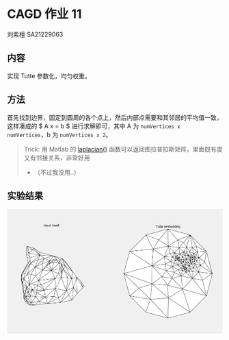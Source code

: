 # CAGD 作业 11

刘紫檀 SA21229063

## 内容

实现 Tutte 参数化，均匀权重。

## 方法

首先找到边界，固定到圆周的各个点上，然后内部点需要和其邻居的平均值一致，这样凑成的 $ A x = b $ 进行求解即可，其中 A 为 `numVertices x numVertices`，b 为 `numVertices x 2`。

> Trick: 用 Matlab 的 [laplacian()](https://ww2.mathworks.cn/help/matlab/ref/graph.laplacian.html) 函数可以返回图拉普拉斯矩阵，里面既有度又有邻接关系，非常好用
>
> - （不过我没用..）


## 实验结果

![image-20211213230209700](Homework11.assets/image-20211213230209700.png)

